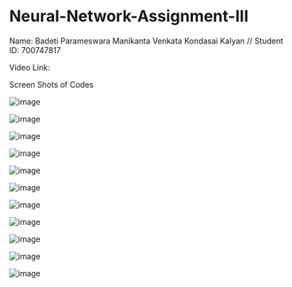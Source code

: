 # Neural-Network-Assignment-III

Name: Badeti Parameswara Manikanta Venkata Kondasai Kalyan
//
Student ID: 700747817

Video Link: 


Screen Shots of Codes

![image](https://github.com/Kalyansai6/Neural-Network-Assignment-III/assets/123040832/ebd12c18-9419-4e4a-86ae-3a22296f8b00)

![image](https://github.com/Kalyansai6/Neural-Network-Assignment-III/assets/123040832/de5c65c1-d361-45e0-80ab-86cd2f2217e7)

![image](https://github.com/Kalyansai6/Neural-Network-Assignment-III/assets/123040832/4d135cbc-7239-43e5-876f-f24d229d7739)

![image](https://github.com/Kalyansai6/Neural-Network-Assignment-III/assets/123040832/4d97a90f-f29b-4190-9e4f-6f93ef64f2d5)

![image](https://github.com/Kalyansai6/Neural-Network-Assignment-III/assets/123040832/59e5660d-02ca-4116-8348-245b09820f94)

![image](https://github.com/Kalyansai6/Neural-Network-Assignment-III/assets/123040832/1ed3f02d-b02c-4437-8630-ad2223b1f71a)

![image](https://github.com/Kalyansai6/Neural-Network-Assignment-III/assets/123040832/0427d48b-d7eb-460c-a6e4-58ad3bcb52e5)

![image](https://github.com/Kalyansai6/Neural-Network-Assignment-III/assets/123040832/526ea416-1dab-48fc-9c22-855e4fdc326f)

![image](https://github.com/Kalyansai6/Neural-Network-Assignment-III/assets/123040832/7070a067-c194-411b-9478-38fd27c277bd)

![image](https://github.com/Kalyansai6/Neural-Network-Assignment-III/assets/123040832/791e19b1-8c92-4697-8c12-4af92bd57e53)

![image](https://github.com/Kalyansai6/Neural-Network-Assignment-III/assets/123040832/ea15b1a9-4f4a-4b3d-83ec-e43a3ecf5c04)

